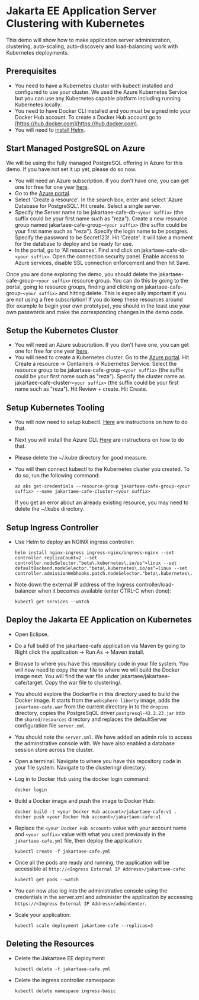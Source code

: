 # Jakarta EE Application Server Clustering with Kubernetes

This demo will show how to make application server administration, clustering, auto-scaling, auto-discovery and load-balancing work with Kubernetes deployments.

## Prerequisites

- You need to have a Kubernetes cluster with kubectl installed and configured to use your cluster. We used the Azure Kubernetes Service but you can use any Kubernetes capable platform including running Kubernetes locally.
- You need to have Docker CLI installed and you must be signed into your Docker Hub account. To create a Docker Hub account go to [https://hub.docker.com](https://hub.docker.com).
- You will need to [install Helm](https://helm.sh/docs/intro/install/).

## Start Managed PostgreSQL on Azure
We will be using the fully managed PostgreSQL offering in Azure for this demo. If you have not set it up yet, please do so now. 

* You will need an Azure subscription. If you don't have one, you can get one for free for one year [here](https://azure.microsoft.com/en-us/free).
* Go to the [Azure portal](http://portal.azure.com).
* Select 'Create a resource'. In the search box, enter and select 'Azure Database for PostgreSQL'. Hit create. Select a single server.
* Specify the Server name to be jakartaee-cafe-db-`<your suffix>` (the suffix could be your first name such as "reza"). Create a new resource group named jakartaee-cafe-group-`<your suffix>` (the suffix could be your first name such as "reza"). Specify the login name to be postgres. Specify the password to be Secret123!. Hit 'Create'. It will take a moment for the database to deploy and be ready for use.
* In the portal, go to 'All resources'. Find and click on jakartaee-cafe-db-`<your suffix>`. Open the connection security panel. Enable access to Azure services, disable SSL connection enforcement and then hit Save.

Once you are done exploring the demo, you should delete the jakartaee-cafe-group-`<your suffix>` resource group. You can do this by going to the portal, going to resource groups, finding and clicking on jakartaee-cafe-group-`<your suffix>` and hitting delete. This is especially important if you are not using a free subscription! If you do keep these resources around (for example to begin your own prototype), you should in the least use your own passwords and make the corresponding changes in the demo code.

## Setup the Kubernetes Cluster
* You will need an Azure subscription. If you don't have one, you can get one for free for one year [here](https://azure.microsoft.com/en-us/free).
* You will need to create a Kubernetes cluster. Go to the [Azure portal](http://portal.azure.com). Hit Create a resource -> Containers -> Kubernetes Service. Select the resource group to be jakartaee-cafe-group-`<your suffix>` (the suffix could be your first name such as "reza"). Specify the cluster name as jakartaee-cafe-cluster-`<your suffix>` (the suffix could be your first name such as "reza"). Hit Review + create. Hit Create.

## Setup Kubernetes Tooling
* You will now need to setup kubectl. [Here](https://kubernetes.io/docs/tasks/tools/install-kubectl/) are instructions on how to do that.
* Next you will install the Azure CLI. [Here](https://docs.microsoft.com/en-us/cli/azure/install-azure-cli?view=azure-cli-latest) are instructions on how to do that.
* Please delete the ~/.kube directory for good measure.
* You will then connect kubectl to the Kubernetes cluster you created. To do so, run the following command:

   ```
   az aks get-credentials --resource-group jakartaee-cafe-group-<your suffix> --name jakartaee-cafe-cluster-<your suffix>
   ```
  If you get an error about an already existing resource, you may need to delete the ~/.kube directory.
  
## Setup Ingress Controller
* Use Helm to deploy an NGINX ingress controller:
   ```
   helm install nginx-ingress ingress-nginx/ingress-nginx --set controller.replicaCount=2 --set controller.nodeSelector."beta\.kubernetes\.io/os"=linux --set defaultBackend.nodeSelector."beta\.kubernetes\.io/os"=linux --set controller.admissionWebhooks.patch.nodeSelector."beta\.kubernetes\.io/os"=linux
   ```
* Note down the external IP address of the Ingress controller/load-balancer when it becomes available (enter CTRL-C when done):
   ```
   kubectl get services --watch
   ```   

## Deploy the Jakarta EE Application on Kubernetes
* Open Eclipse.
* Do a full build of the jakartaee-cafe application via Maven by going to Right click the application -> Run As -> Maven install.
* Browse to where you have this repository code in your file system. You will now need to copy the war file to where we will build the Docker image next. You will find the war file under jakartaee/jakartaee-cafe/target. Copy the war file to clustering/.
* You should explore the Dockerfile in this directory used to build the Docker image. It starts from the `websphere-liberty` image, adds the `jakartaee-cafe.war` from the current directory in to the `dropins` directory, copies the PostgreSqQL driver `postgresql-42.2.23.jar` into the `shared/resources` directory and replaces the defaultServer configuration file `server.xml`.
* You should note the `server.xml`. We have added an admin role to access the adminstrative console with. We have also enabled a database session store across the cluster.
* Open a terminal. Navigate to where you have this repository code in your file system. Navigate to the clustering/ directory.
* Log in to Docker Hub using the docker login command:
   ```
   docker login
   ```
* Build a Docker image and push the image to Docker Hub:
   ```
   docker build -t <your Docker Hub account>/jakartaee-cafe:v1 .
   docker push <your Docker Hub account>/jakartaee-cafe:v1
   ```
* Replace the `<your Docker Hub account>` value with your account name and `<your suffix>` value with what you used previously in the `jakartaee-cafe.yml` file, then deploy the application:
   ```
   kubectl create -f jakartaee-cafe.yml
   ```

* Once all the pods are ready and running, the application will be accessible at `http://<Ingress External IP Address>/jakartaee-cafe`:
   ```
   kubectl get pods --watch
   ```
* You can now also log into the administrative console using the credentials in the server.xml and administer the application by accessing `https://<Ingress External IP Address>/adminCenter`.
* Scale your application:
   ```
   kubectl scale deployment jakartaee-cafe --replicas=3
   ```
   
## Deleting the Resources
* Delete the Jakartaee EE deployment:
   ```
   kubectl delete -f jakartaee-cafe.yml
   ```
* Delete the ingress controller namespace:
   ```
   kubectl delete namespace ingress-basic
   ```
